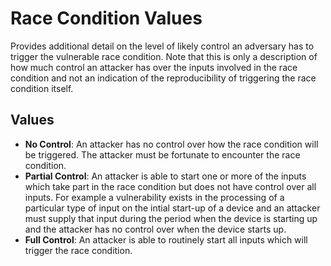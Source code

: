 # Race Condition Values

Provides additional detail on the level of likely control an adversary has to trigger the vulnerable race condition. Note that this is only a description of how much control an attacker has over the inputs involved in the race condition and not an indication of the reproducibility of triggering the race condition itself.

## Values

 - **No Control**:  An attacker has no control over how the race condition will be triggered. The attacker must be fortunate to encounter the race condition.
 - **Partial Control**: An attacker is able to start one or more of the inputs which take part in the race condition but does not have control over all inputs. For example a vulnerability exists in the processing of a particular type of input on the intial start-up of a device and an attacker must supply that input during the period when the device is starting up and the attacker has no control over when the device starts up.
 - **Full Control**:  An attacker is able to routinely start all inputs which will trigger the race condition.